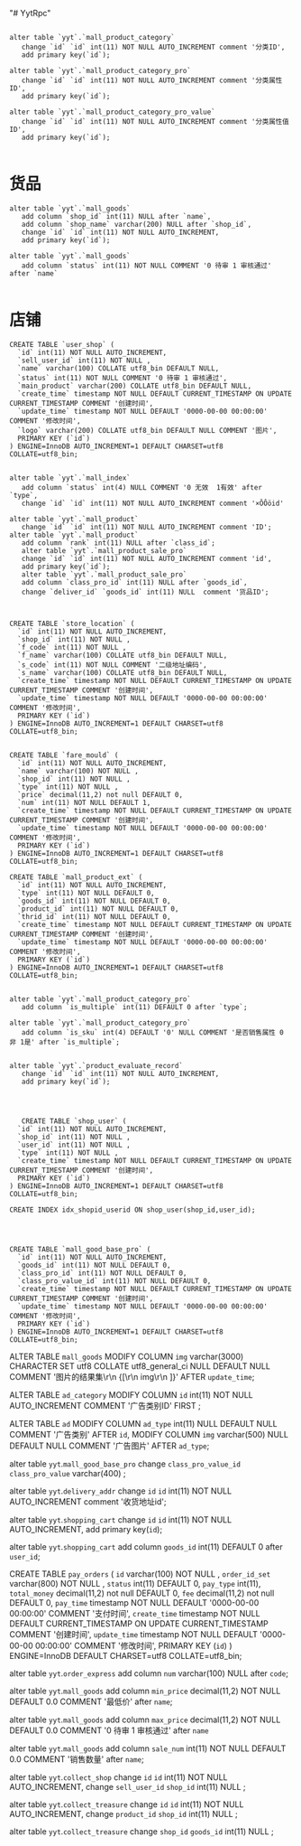 "# YytRpc"
```

alter table `yyt`.`mall_product_category` 
   change `id` `id` int(11) NOT NULL AUTO_INCREMENT comment '分类ID',
   add primary key(`id`);

alter table `yyt`.`mall_product_category_pro` 
   change `id` `id` int(11) NOT NULL AUTO_INCREMENT comment '分类属性ID',
   add primary key(`id`);
   
alter table `yyt`.`mall_product_category_pro_value` 
   change `id` `id` int(11) NOT NULL AUTO_INCREMENT comment '分类属性值ID',
   add primary key(`id`);


```

# 货品
```
alter table `yyt`.`mall_goods` 
   add column `shop_id` int(11) NULL after `name`, 
   add column `shop_name` varchar(200) NULL after `shop_id`,
   change `id` `id` int(11) NOT NULL AUTO_INCREMENT,
   add primary key(`id`);

alter table `yyt`.`mall_goods` 
   add column `status` int(11) NOT NULL COMMENT '0 待审 1 审核通过' after `name`
  
```


# 店铺
```
CREATE TABLE `user_shop` (
  `id` int(11) NOT NULL AUTO_INCREMENT,
  `sell_user_id` int(11) NOT NULL ,
  `name` varchar(100) COLLATE utf8_bin DEFAULT NULL,
  `status` int(11) NOT NULL COMMENT '0 待审 1 审核通过',
  `main_product` varchar(200) COLLATE utf8_bin DEFAULT NULL,
  `create_time` timestamp NOT NULL DEFAULT CURRENT_TIMESTAMP ON UPDATE CURRENT_TIMESTAMP COMMENT '创建时间',
  `update_time` timestamp NOT NULL DEFAULT '0000-00-00 00:00:00' COMMENT '修改时间',
  `logo` varchar(200) COLLATE utf8_bin DEFAULT NULL COMMENT '图片',
  PRIMARY KEY (`id`)
) ENGINE=InnoDB AUTO_INCREMENT=1 DEFAULT CHARSET=utf8 COLLATE=utf8_bin;
```


```

alter table `yyt`.`mall_index` 
   add column `status` int(4) NULL COMMENT '0 无效  1有效' after `type`,
   change `id` `id` int(11) NOT NULL AUTO_INCREMENT comment '×ÔÔöid'
```
```
alter table `yyt`.`mall_product` 
   change `id` `id` int(11) NOT NULL AUTO_INCREMENT comment 'ID';
alter table `yyt`.`mall_product` 
   add column `rank` int(11) NULL after `class_id`;
   alter table `yyt`.`mall_product_sale_pro` 
   change `id` `id` int(11) NOT NULL AUTO_INCREMENT comment 'id',
   add primary key(`id`);
   alter table `yyt`.`mall_product_sale_pro` 
   add column `class_pro_id` int(11) NULL after `goods_id`,
   change `deliver_id` `goods_id` int(11) NULL  comment '货品ID';



CREATE TABLE `store_location` (
  `id` int(11) NOT NULL AUTO_INCREMENT,
  `shop_id` int(11) NOT NULL ,
  `f_code` int(11) NOT NULL ,
  `f_name` varchar(100) COLLATE utf8_bin DEFAULT NULL,
  `s_code` int(11) NOT NULL COMMENT '二级地址编码',
  `s_name` varchar(100) COLLATE utf8_bin DEFAULT NULL,
  `create_time` timestamp NOT NULL DEFAULT CURRENT_TIMESTAMP ON UPDATE CURRENT_TIMESTAMP COMMENT '创建时间',
  `update_time` timestamp NOT NULL DEFAULT '0000-00-00 00:00:00' COMMENT '修改时间',
  PRIMARY KEY (`id`)
) ENGINE=InnoDB AUTO_INCREMENT=1 DEFAULT CHARSET=utf8 COLLATE=utf8_bin;


CREATE TABLE `fare_mould` (
  `id` int(11) NOT NULL AUTO_INCREMENT,
  `name` varchar(100) NOT NULL ,
  `shop_id` int(11) NOT NULL ,
  `type` int(11) NOT NULL ,
  `price` decimal(11,2) not null DEFAULT 0,
  `num` int(11) NOT NULL DEFAULT 1,
  `create_time` timestamp NOT NULL DEFAULT CURRENT_TIMESTAMP ON UPDATE CURRENT_TIMESTAMP COMMENT '创建时间',
  `update_time` timestamp NOT NULL DEFAULT '0000-00-00 00:00:00' COMMENT '修改时间',
  PRIMARY KEY (`id`)
) ENGINE=InnoDB AUTO_INCREMENT=1 DEFAULT CHARSET=utf8 COLLATE=utf8_bin;

CREATE TABLE `mall_product_ext` (
  `id` int(11) NOT NULL AUTO_INCREMENT,
  `type` int(11) NOT NULL DEFAULT 0,
  `goods_id` int(11) NOT NULL DEFAULT 0,
  `product_id` int(11) NOT NULL DEFAULT 0,
  `thrid_id` int(11) NOT NULL DEFAULT 0,
  `create_time` timestamp NOT NULL DEFAULT CURRENT_TIMESTAMP ON UPDATE CURRENT_TIMESTAMP COMMENT '创建时间',
  `update_time` timestamp NOT NULL DEFAULT '0000-00-00 00:00:00' COMMENT '修改时间',
  PRIMARY KEY (`id`)
) ENGINE=InnoDB AUTO_INCREMENT=1 DEFAULT CHARSET=utf8 COLLATE=utf8_bin;


alter table `yyt`.`mall_product_category_pro` 
   add column `is_multiple` int(11) DEFAULT 0 after `type`;

alter table `yyt`.`mall_product_category_pro` 
   add column `is_sku` int(4) DEFAULT '0' NULL COMMENT '是否销售属性 0 非 1是' after `is_multiple`;


alter table `yyt`.`product_evaluate_record` 
   change `id` `id` int(11) NOT NULL AUTO_INCREMENT,
   add primary key(`id`);




   CREATE TABLE `shop_user` (
  `id` int(11) NOT NULL AUTO_INCREMENT,
  `shop_id` int(11) NOT NULL ,
  `user_id` int(11) NOT NULL ,
  `type` int(11) NOT NULL ,
  `create_time` timestamp NOT NULL DEFAULT CURRENT_TIMESTAMP ON UPDATE CURRENT_TIMESTAMP COMMENT '创建时间',
  PRIMARY KEY (`id`)
) ENGINE=InnoDB AUTO_INCREMENT=1 DEFAULT CHARSET=utf8 COLLATE=utf8_bin;

CREATE INDEX idx_shopid_userid ON shop_user(shop_id,user_id);




CREATE TABLE `mall_good_base_pro` (
  `id` int(11) NOT NULL AUTO_INCREMENT,
  `goods_id` int(11) NOT NULL DEFAULT 0,
  `class_pro_id` int(11) NOT NULL DEFAULT 0,
  `class_pro_value_id` int(11) NOT NULL DEFAULT 0,
  `create_time` timestamp NOT NULL DEFAULT CURRENT_TIMESTAMP ON UPDATE CURRENT_TIMESTAMP COMMENT '创建时间',
  `update_time` timestamp NOT NULL DEFAULT '0000-00-00 00:00:00' COMMENT '修改时间',
  PRIMARY KEY (`id`)
) ENGINE=InnoDB AUTO_INCREMENT=1 DEFAULT CHARSET=utf8 COLLATE=utf8_bin;
```

ALTER TABLE `mall_goods`
MODIFY COLUMN `img`  varchar(3000) CHARACTER SET utf8 COLLATE utf8_general_ci NULL DEFAULT NULL COMMENT '图片的结果集\r\n            {[\r\n               img\r\n            ]}' AFTER `update_time`;

ALTER TABLE `ad_category`
MODIFY COLUMN `id`  int(11) NOT NULL AUTO_INCREMENT COMMENT '广告类别ID' FIRST ;

ALTER TABLE `ad`
MODIFY COLUMN `ad_type`  int(11) NULL DEFAULT NULL COMMENT '广告类别' AFTER `id`,
MODIFY COLUMN `img`  varchar(500) NULL DEFAULT NULL COMMENT '广告图片' AFTER `ad_type`;

alter table `yyt`.`mall_good_base_pro` 
   change `class_pro_value_id` `class_pro_value` varchar(400) ;


alter table `yyt`.`delivery_addr` 
   change `id` `id` int(11) NOT NULL AUTO_INCREMENT comment '收货地址id';

alter table `yyt`.`shopping_cart` 
   change `id` `id` int(11) NOT NULL AUTO_INCREMENT,
   add primary key(`id`);

alter table `yyt`.`shopping_cart` 
   add column `goods_id` int(11) DEFAULT 0 after `user_id`;



CREATE TABLE `pay_orders` (
  `id` varchar(100) NOT NULL ,
  `order_id_set` varchar(800) NOT NULL ,
  `status` int(11) DEFAULT 0,
  `pay_type` int(11),
  `total_money` decimal(11,2) not null DEFAULT 0,
  `fee` decimal(11,2) not null DEFAULT 0,
  `pay_time` timestamp NOT NULL DEFAULT '0000-00-00 00:00:00' COMMENT '支付时间',
  `create_time` timestamp NOT NULL DEFAULT CURRENT_TIMESTAMP ON UPDATE CURRENT_TIMESTAMP COMMENT '创建时间',
  `update_time` timestamp NOT NULL DEFAULT '0000-00-00 00:00:00' COMMENT '修改时间',
  PRIMARY KEY (`id`)
) ENGINE=InnoDB   DEFAULT CHARSET=utf8 COLLATE=utf8_bin;

alter table `yyt`.`order_express` 
   add column `num` varchar(100) NULL after `code`;


   alter table `yyt`.`mall_goods` 
   add column `min_price` decimal(11,2) NOT NULL  DEFAULT 0.0 COMMENT '最低价' after `name`;

   alter table `yyt`.`mall_goods` 
   add column `max_price` decimal(11,2) NOT NULL DEFAULT 0.0  COMMENT '0 待审 1 审核通过' after `name`


   alter table `yyt`.`mall_goods` 
   add column `sale_num` int(11) NOT NULL DEFAULT 0.0  COMMENT '销售数量' after `name`;


   alter table `yyt`.`collect_shop` 
   change `id` `id` int(11) NOT NULL AUTO_INCREMENT, 
   change `sell_user_id` `shop_id` int(11) NULL ;

   alter table `yyt`.`collect_treasure` 
   change `id` `id` int(11) NOT NULL AUTO_INCREMENT, 
   change `product_id` `shop_id` int(11) NULL ;

   alter table `yyt`.`collect_treasure` 
   change `shop_id` `goods_id` int(11) NULL ;
